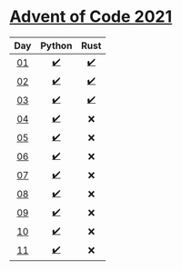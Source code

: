 # [Advent of Code 2021](https://adventofcode.com/2021/)

|     Day     |                 Python                  |                    Rust                     |
| :---------: | :-------------------------------------: | :-----------------------------------------: |
| [01][day01] | [:heavy_check_mark:](python/day1/p.py)  | [:heavy_check_mark:](rust/day1/src/main.rs) |
| [02][day02] | [:heavy_check_mark:](python/day2/p.py)  | [:heavy_check_mark:](rust/day2/src/main.rs) |
| [03][day03] | [:heavy_check_mark:](python/day3/p.py)  | [:heavy_check_mark:](rust/day3/src/main.rs) |
| [04][day04] | [:heavy_check_mark:](python/day4/p.py)  |                     :x:                     |
| [05][day05] | [:heavy_check_mark:](python/day5/p.py)  |                     :x:                     |
| [06][day06] | [:heavy_check_mark:](python/day6/p.py)  |                     :x:                     |
| [07][day07] | [:heavy_check_mark:](python/day7/p.py)  |                     :x:                     |
| [08][day08] | [:heavy_check_mark:](python/day8/p.py)  |                     :x:                     |
| [09][day09] | [:heavy_check_mark:](python/day9/p.py)  |                     :x:                     |
| [10][day10] | [:heavy_check_mark:](python/day10/p.py) |                     :x:                     |
| [11][day11] | [:heavy_check_mark:](python/day11/p.py) |                     :x:                     |

[day01]: https://adventofcode.com/2021/day/1
[day02]: https://adventofcode.com/2021/day/2
[day03]: https://adventofcode.com/2021/day/3
[day04]: https://adventofcode.com/2021/day/4
[day05]: https://adventofcode.com/2021/day/5
[day06]: https://adventofcode.com/2021/day/6
[day07]: https://adventofcode.com/2021/day/7
[day08]: https://adventofcode.com/2021/day/8
[day09]: https://adventofcode.com/2021/day/9
[day10]: https://adventofcode.com/2021/day/10
[day11]: https://adventofcode.com/2021/day/11
